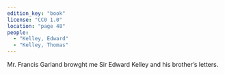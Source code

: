```yaml
---
edition_key: "book"
license: "CC0 1.0"
location: "page 48"
people:
  - "Kelley, Edward"
  - "Kelley, Thomas"
---
```

Mr. Francis Garland browght me
Sir Edward Kelley and his brother’s letters.
